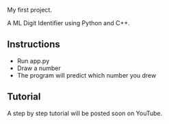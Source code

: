 My first project.

A ML Digit Identifier using Python and C++.

## Instructions
- Run app.py
- Draw a number
- The program will predict which number you drew

## Tutorial
A step by step tutorial will be posted soon on YouTube.

